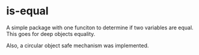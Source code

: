 # is-equal

A simple package with one funciton to determine if two variables are equal.
This goes for deep objects equality.

Also, a circular object safe mechanism was implemented.